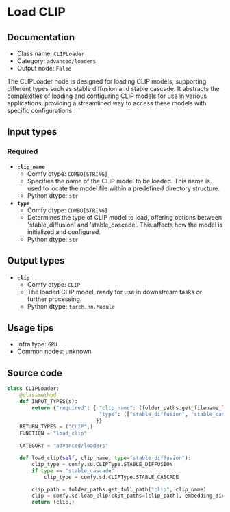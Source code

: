 # Load CLIP
## Documentation
- Class name: `CLIPLoader`
- Category: `advanced/loaders`
- Output node: `False`

The CLIPLoader node is designed for loading CLIP models, supporting different types such as stable diffusion and stable cascade. It abstracts the complexities of loading and configuring CLIP models for use in various applications, providing a streamlined way to access these models with specific configurations.
## Input types
### Required
- **`clip_name`**
    - Comfy dtype: `COMBO[STRING]`
    - Specifies the name of the CLIP model to be loaded. This name is used to locate the model file within a predefined directory structure.
    - Python dtype: `str`
- **`type`**
    - Comfy dtype: `COMBO[STRING]`
    - Determines the type of CLIP model to load, offering options between 'stable_diffusion' and 'stable_cascade'. This affects how the model is initialized and configured.
    - Python dtype: `str`
## Output types
- **`clip`**
    - Comfy dtype: `CLIP`
    - The loaded CLIP model, ready for use in downstream tasks or further processing.
    - Python dtype: `torch.nn.Module`
## Usage tips
- Infra type: `GPU`
- Common nodes: unknown


## Source code
```python
class CLIPLoader:
    @classmethod
    def INPUT_TYPES(s):
        return {"required": { "clip_name": (folder_paths.get_filename_list("clip"), ),
                              "type": (["stable_diffusion", "stable_cascade"], ),
                             }}
    RETURN_TYPES = ("CLIP",)
    FUNCTION = "load_clip"

    CATEGORY = "advanced/loaders"

    def load_clip(self, clip_name, type="stable_diffusion"):
        clip_type = comfy.sd.CLIPType.STABLE_DIFFUSION
        if type == "stable_cascade":
            clip_type = comfy.sd.CLIPType.STABLE_CASCADE

        clip_path = folder_paths.get_full_path("clip", clip_name)
        clip = comfy.sd.load_clip(ckpt_paths=[clip_path], embedding_directory=folder_paths.get_folder_paths("embeddings"), clip_type=clip_type)
        return (clip,)

```
